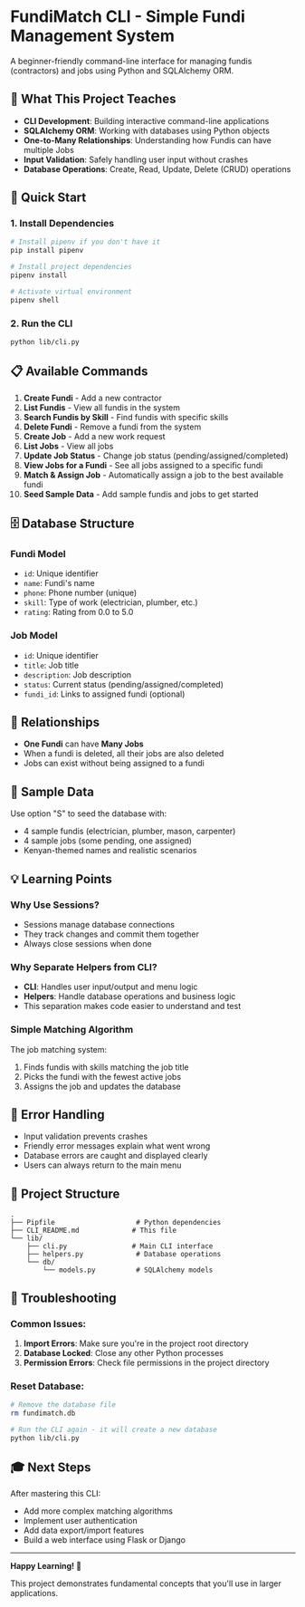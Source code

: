 # FundiMatch CLI - Simple Fundi Management System

A beginner-friendly command-line interface for managing fundis (contractors) and jobs using Python and SQLAlchemy ORM.

## 🎯 What This Project Teaches

- **CLI Development**: Building interactive command-line applications
- **SQLAlchemy ORM**: Working with databases using Python objects
- **One-to-Many Relationships**: Understanding how Fundis can have multiple Jobs
- **Input Validation**: Safely handling user input without crashes
- **Database Operations**: Create, Read, Update, Delete (CRUD) operations

## 🚀 Quick Start

### 1. Install Dependencies
```bash
# Install pipenv if you don't have it
pip install pipenv

# Install project dependencies
pipenv install

# Activate virtual environment
pipenv shell
```

### 2. Run the CLI
```bash
python lib/cli.py
```

## 📋 Available Commands

1. **Create Fundi** - Add a new contractor
2. **List Fundis** - View all fundis in the system
3. **Search Fundis by Skill** - Find fundis with specific skills
4. **Delete Fundi** - Remove a fundi from the system
5. **Create Job** - Add a new work request
6. **List Jobs** - View all jobs
7. **Update Job Status** - Change job status (pending/assigned/completed)
8. **View Jobs for a Fundi** - See all jobs assigned to a specific fundi
9. **Match & Assign Job** - Automatically assign a job to the best available fundi
10. **Seed Sample Data** - Add sample fundis and jobs to get started

## 🗄️ Database Structure

### Fundi Model
- `id`: Unique identifier
- `name`: Fundi's name
- `phone`: Phone number (unique)
- `skill`: Type of work (electrician, plumber, etc.)
- `rating`: Rating from 0.0 to 5.0

### Job Model
- `id`: Unique identifier
- `title`: Job title
- `description`: Job description
- `status`: Current status (pending/assigned/completed)
- `fundi_id`: Links to assigned fundi (optional)

## 🔗 Relationships

- **One Fundi** can have **Many Jobs**
- When a fundi is deleted, all their jobs are also deleted
- Jobs can exist without being assigned to a fundi

## 🧪 Sample Data

Use option "S" to seed the database with:
- 4 sample fundis (electrician, plumber, mason, carpenter)
- 4 sample jobs (some pending, one assigned)
- Kenyan-themed names and realistic scenarios

## 💡 Learning Points

### Why Use Sessions?
- Sessions manage database connections
- They track changes and commit them together
- Always close sessions when done

### Why Separate Helpers from CLI?
- **CLI**: Handles user input/output and menu logic
- **Helpers**: Handle database operations and business logic
- This separation makes code easier to understand and test

### Simple Matching Algorithm
The job matching system:
1. Finds fundis with skills matching the job title
2. Picks the fundi with the fewest active jobs
3. Assigns the job and updates the database

## 🚨 Error Handling

- Input validation prevents crashes
- Friendly error messages explain what went wrong
- Database errors are caught and displayed clearly
- Users can always return to the main menu

## 📁 Project Structure

```
.
├── Pipfile                    # Python dependencies
├── CLI_README.md             # This file
└── lib/
    ├── cli.py                # Main CLI interface
    ├── helpers.py             # Database operations
    └── db/
        └── models.py          # SQLAlchemy models
```

## 🔧 Troubleshooting

### Common Issues:
1. **Import Errors**: Make sure you're in the project root directory
2. **Database Locked**: Close any other Python processes
3. **Permission Errors**: Check file permissions in the project directory

### Reset Database:
```bash
# Remove the database file
rm fundimatch.db

# Run the CLI again - it will create a new database
python lib/cli.py
```

## 🎓 Next Steps

After mastering this CLI:
- Add more complex matching algorithms
- Implement user authentication
- Add data export/import features
- Build a web interface using Flask or Django

---

**Happy Learning! 🎉**

This project demonstrates fundamental concepts that you'll use in larger applications.
